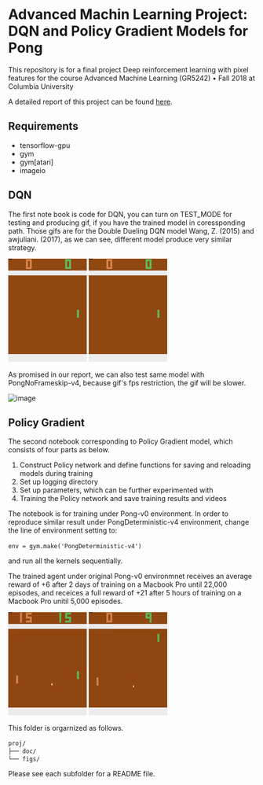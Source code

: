 # Advanced Machin Learning Project: DQN and Policy Gradient Models for Pong

This repository is for a final project Deep reinforcement learning with pixel features for the course Advanced Machine Learning (GR5242) • Fall 2018 at Columbia University

A detailed report of this project can be found [here](doc/5242_Final_Report_Project_of_Pong_Game.pdf).

## Requirements

- tensorflow-gpu
- gym
- gym[atari]
- imageio

## DQN

The first note book is code for DQN, you can turn on TEST_MODE for testing and producing gif, if you have the trained model in coressponding path. Those gifs are for the Double Dueling DQN model Wang, Z. (2015) and awjuliani. (2017), as we can see, different model produce very similar strategy.

![image](figs/wang.gif)
![image](figs/deter.gif)

As promised in our report, we can also test same model with PongNoFrameskip-v4, because gif's fps restriction, the gif will be slower.

![image](figs/noFrameSkip.gif)

## Policy Gradient

The second notebook corresponding to Policy Gradient model, which consists of four parts as below.

1. Construct Policy network and define functions for saving and reloading models during training
2. Set up logging directory
3. Set up parameters, which can be further experimented with
4. Training the Policy network and save training results and videos

The notebook is for training under Pong-v0 environment. In order to reproduce similar result under PongDeterministic-v4 environment, change the line of environment setting to: 

`env = gym.make('PongDeterministic-v4')`

and run all the kernels sequentially.

The trained agent under original Pong-v0 environmnet receives an average reward of +6 after 2 days of training on a Macbook Pro until 22,000 episodes, and receices a full reward of +21 after 5 hours of training on a Macbook Pro unitil 5,000 episodes.

![image](figs/pg_reward%3D6.gif)
![image](figs/pg_reward%3D21.gif)


This folder is orgarnized as follows.

```
proj/
├── doc/
└── figs/
```

Please see each subfolder for a README file.

